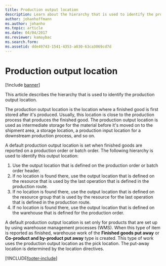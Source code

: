 ```yaml
---
title: Production output location
description: Learn about the hierarchy that is used to identify the production output location, including a step-by-step process on identifying output locations.
author: johanhoffmann
ms.author: johanho
ms.topic: article
ms.date: 04/04/2017
ms.reviewer: kamaybac
ms.search.form:
ms.assetid: dde49743-1541-4353-a030-63ca3069cd7d
---
```


# Production output location

[!include [banner](../includes/banner.md)]

This article describes the hierarchy that is used to identify the production output location.

The production output location is the location where a finished good is first stored after it's produced. Usually, this location is close to the production process that produces the finished good. The production output location is used as intermediate storage for the material before it's moved on to the shipment area, a storage location, a production input location for a downstream production process, and so on. 

A default production output location is set when finished goods are reported on a production order or batch order. The following hierarchy is used to identify this output location:

1. Use the output location that is defined on the production order or batch order header.
2. If no location is found there, use the output location that is defined on the resource that is used by the last operation that is defined in the production route.
3. If no location is found there, use the output location that is defined on the resource group that is used by the resource for the last operation that is defined in the production route.
4. If no location is found there, use the output location that is defined on the warehouse that is defined for the production order.

A default production output location is set only for products that are set up by using warehouse management processes (WMS). When this type of item is reported as finished, warehouse work of the **Finished goods put away** or **Co-product and by-product put away** type is created. This type of work uses the production output location as the pick location. The put-away location is determined by the location directives.


[!INCLUDE[footer-include](../../includes/footer-banner.md)]